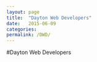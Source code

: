 ```yaml
---
layout: page
title:  "Dayton Web Developers"
date:   2015-06-09
categories: 
permalink: /DWD/
---
```


#Dayton Web Developers

